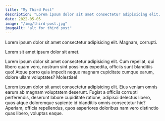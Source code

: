 ```yaml
---
title: "My Third Post"
description: "Lorem ipsum dolor sit amet consectetur adipisicing elit. Soluta et corporis, quos porro eaque eum!"
date: 2022-05-05
image: "/img/third-post.jpg"
imageAlt: "alt for third post"
---
```


Lorem ipsum dolor sit amet consectetur adipisicing elit. Magnam, corrupti.

Lorem sit amet ipsum dolor sit amet.

Lorem ipsum dolor sit amet consectetur adipisicing elit. Cum repellat, qui libero quam vero, nostrum sint possimus expedita, officiis sunt blanditiis quo! Atque porro quia impedit neque magnam cupiditate cumque earum, dolore ullam voluptates? Molestiae!

Lorem ipsum dolor sit amet consectetur adipisicing elit. Eius veniam omnis earum ab magnam voluptatem deserunt. Fugiat a officiis corrupti perferendis, deserunt labore cupiditate ratione, adipisci delectus libero, quos atque doloremque sapiente id blanditiis omnis consectetur hic? Aperiam, officia repellendus, quos asperiores doloribus nam vero distinctio quas libero, voluptas eaque.
